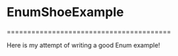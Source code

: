 # EnumShoeExample
========================================

Here is my attempt of writing a good Enum example!
